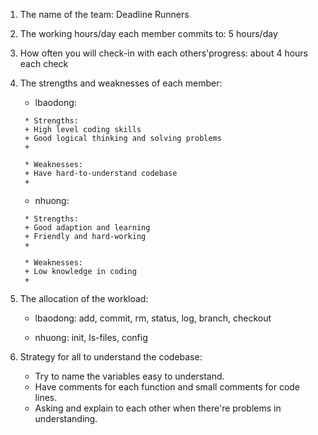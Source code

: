 1. The name of the team: Deadline Runners
2. The working hours/day each member commits to: 5 hours/day
3. How often you will check-in with each others'progress: about 4 hours each check
4. The strengths and weaknesses of each member:

      -  lbaodong:
      
        * Strengths:
        + High level coding skills
        + Good logical thinking and solving problems
        + 
    
        * Weaknesses:
        + Have hard-to-understand codebase
        + 

      -  nhuong:
      
        * Strengths:
        + Good adaption and learning
        + Friendly and hard-working
        +
    
        * Weaknesses:
        + Low knowledge in coding
        + 

5. The allocation of the workload:

	- lbaodong: add, commit, rm, status, log, branch, checkout

	- nhuong: init, ls-files, config
 
6. Strategy for all to understand the codebase:
    - Try to name the variables easy to understand.
    - Have comments for each function and small comments for code lines.
    - Asking and explain to each other when there're problems in understanding.
